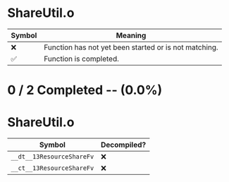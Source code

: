 # ShareUtil.o
| Symbol | Meaning 
| ------------- | ------------- 
| :x: | Function has not yet been started or is not matching. 
| :white_check_mark: | Function is completed. 


# 0 / 2 Completed -- (0.0%)
# ShareUtil.o
| Symbol | Decompiled? |
| ------------- | ------------- |
| `__dt__13ResourceShareFv` | :x: |
| `__ct__13ResourceShareFv` | :x: |
